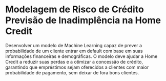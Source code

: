 # Modelagem de Risco de Crédito Previsão de Inadimplência na Home Credit
Desenvolver um modelo de Machine Learning capaz de prever a probabilidade de um cliente entrar em default com base em suas informações financeiras e demográficas. O modelo deve ajudar a Home Credit a reduzir suas perdas e a otimizar a concessão de crédito, garantindo que empréstimos sejam oferecidos a clientes com maior probabilidade de pagamento, sem deixar de fora bons clientes.
